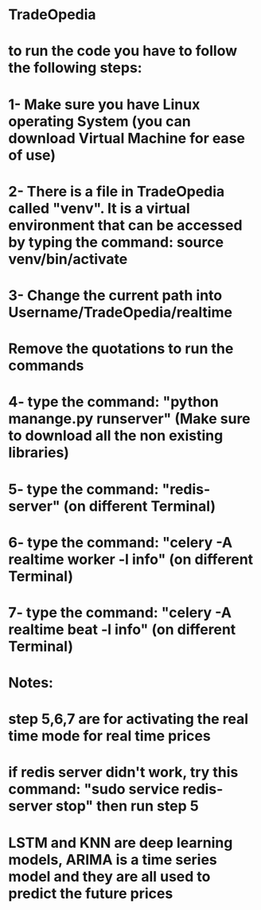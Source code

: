 # TradeOpedia

# to run the code you have to follow the following steps:
# 1- Make sure you have Linux operating System (you can download Virtual Machine for ease of use)
# 2- There is a file in TradeOpedia called "venv". It is a virtual environment that can be accessed by typing the command: source venv/bin/activate
# 3- Change the current path into Username/TradeOpedia/realtime
# Remove the quotations to run the commands
# 4- type the command: "python manange.py runserver" (Make sure to download all the non existing libraries)
# 5- type the command: "redis-server" (on different Terminal)
# 6- type the command: "celery -A realtime worker -l info" (on different Terminal)
# 7- type the command: "celery -A realtime beat -l info" (on different Terminal)


# Notes: 
# step 5,6,7 are for activating the real time mode for real time prices
# if redis server didn't work, try this command: "sudo service redis-server stop" then run step 5

# LSTM and KNN are deep learning models, ARIMA is a time series model and they are all used to predict the future prices
